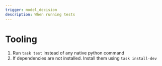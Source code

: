 ```yaml
---
trigger: model_decision
description: When running tests
---
```


# Tooling

1. Run `task test` instead of any native python command
2. If dependencies are not installed. Install them using `task install-dev`

